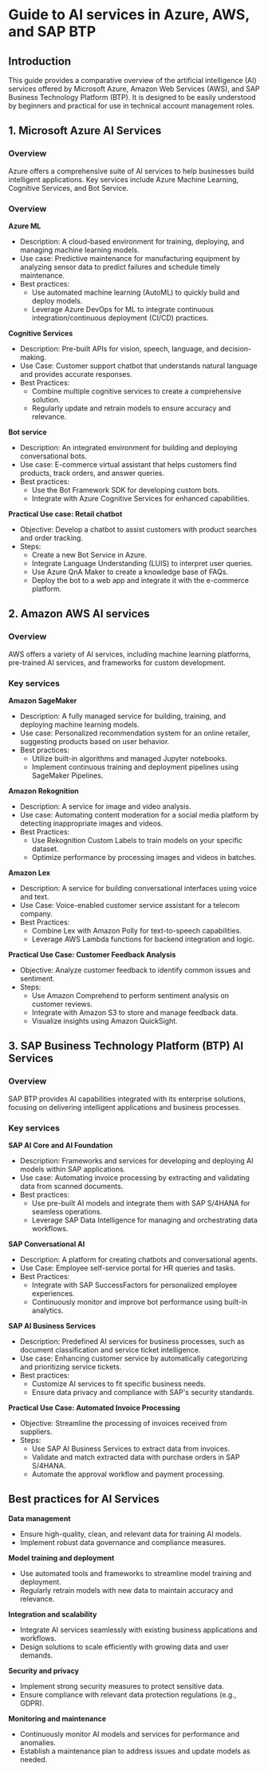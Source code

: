 <h1> Guide to AI services in Azure, AWS, and SAP BTP </h1>

<h2> Introduction </h2>
This guide provides a comparative overview of the artificial intelligence (AI) services offered by Microsoft Azure, Amazon Web Services (AWS), and SAP Business Technology Platform (BTP). It is designed to be easily understood by beginners and practical for use in technical account management roles.

<h2> 1. Microsoft Azure AI Services </h2>

<h3> Overview </h3>

Azure offers a comprehensive suite of AI services to help businesses build intelligent applications. Key services include Azure Machine Learning, Cognitive Services, and Bot Service.

<h3> Overview </h3>

**Azure ML**
- Description: A cloud-based environment for training, deploying, and managing machine learning models.
- Use case: Predictive maintenance for manufacturing equipment by analyzing sensor data to predict failures and schedule timely maintenance.
- Best practices:
  - Use automated machine learning (AutoML) to quickly build and deploy models.
  - Leverage Azure DevOps for ML to integrate continuous integration/continuous deployment (CI/CD) practices.

**Cognitive Services** 
- Description: Pre-built APIs for vision, speech, language, and decision-making.
- Use Case: Customer support chatbot that understands natural language and provides accurate responses.
- Best Practices:
  - Combine multiple cognitive services to create a comprehensive solution.
  - Regularly update and retrain models to ensure accuracy and relevance.

**Bot service**
- Description: An integrated environment for building and deploying conversational bots.
- Use case: E-commerce virtual assistant that helps customers find products, track orders, and answer queries.
- Best practices:
  - Use the Bot Framework SDK for developing custom bots.
  - Integrate with Azure Cognitive Services for enhanced capabilities.

**Practical Use case: Retail chatbot**
- Objective: Develop a chatbot to assist customers with product searches and order tracking.
- Steps:
  - Create a new Bot Service in Azure.
  - Integrate Language Understanding (LUIS) to interpret user queries.
  - Use Azure QnA Maker to create a knowledge base of FAQs.
  - Deploy the bot to a web app and integrate it with the e-commerce platform.

<h2> 2. Amazon AWS AI services </h2>

<h3> Overview </h3>

AWS offers a variety of AI services, including machine learning platforms, pre-trained AI services, and frameworks for custom development.

<h3> Key services </h3>

**Amazon SageMaker**

- Description: A fully managed service for building, training, and deploying machine learning models.
- Use case: Personalized recommendation system for an online retailer, suggesting products based on user behavior.
- Best practices:
  - Utilize built-in algorithms and managed Jupyter notebooks.
  - Implement continuous training and deployment pipelines using SageMaker Pipelines.

**Amazon Rekognition** 
- Description: A service for image and video analysis.
- Use case: Automating content moderation for a social media platform by detecting inappropriate images and videos.
- Best Practices:
  - Use Rekognition Custom Labels to train models on your specific dataset.
  - Optimize performance by processing images and videos in batches.

**Amazon Lex**
- Description: A service for building conversational interfaces using voice and text.
- Use Case: Voice-enabled customer service assistant for a telecom company.
- Best Practices:
  - Combine Lex with Amazon Polly for text-to-speech capabilities.
  - Leverage AWS Lambda functions for backend integration and logic.

**Practical Use Case: Customer Feedback Analysis**
- Objective: Analyze customer feedback to identify common issues and sentiment.
- Steps:
  - Use Amazon Comprehend to perform sentiment analysis on customer reviews.
  - Integrate with Amazon S3 to store and manage feedback data.
  - Visualize insights using Amazon QuickSight.

<h2> 3. SAP Business Technology Platform (BTP) AI Services </h2>

<h3> Overview </h3>

SAP BTP provides AI capabilities integrated with its enterprise solutions, focusing on delivering intelligent applications and business processes.

<h3> Key services </h3>

**SAP AI Core and AI Foundation**

- Description: Frameworks and services for developing and deploying AI models within SAP applications.
- Use case: Automating invoice processing by extracting and validating data from scanned documents.
- Best practices:
  - Use pre-built AI models and integrate them with SAP S/4HANA for seamless operations.
  - Leverage SAP Data Intelligence for managing and orchestrating data workflows.

**SAP Conversational AI**

- Description: A platform for creating chatbots and conversational agents.
- Use Case: Employee self-service portal for HR queries and tasks.
- Best Practices:
  - Integrate with SAP SuccessFactors for personalized employee experiences.
  - Continuously monitor and improve bot performance using built-in analytics.

**SAP AI Business Services**

- Description: Predefined AI services for business processes, such as document classification and service ticket intelligence.
- Use case: Enhancing customer service by automatically categorizing and prioritizing service tickets.
- Best practices:
  - Customize AI services to fit specific business needs.
  - Ensure data privacy and compliance with SAP's security standards.


**Practical Use Case: Automated Invoice Processing**

- Objective: Streamline the processing of invoices received from suppliers.
- Steps:
  - Use SAP AI Business Services to extract data from invoices.
  - Validate and match extracted data with purchase orders in SAP S/4HANA.
  - Automate the approval workflow and payment processing.

<h2> Best practices for AI Services </h2>

**Data management**

- Ensure high-quality, clean, and relevant data for training AI models.
- Implement robust data governance and compliance measures.

**Model training and deployment**

- Use automated tools and frameworks to streamline model training and deployment.
- Regularly retrain models with new data to maintain accuracy and relevance.

**Integration and scalability**

- Integrate AI services seamlessly with existing business applications and workflows.
- Design solutions to scale efficiently with growing data and user demands.

**Security and privacy**

- Implement strong security measures to protect sensitive data.
- Ensure compliance with relevant data protection regulations (e.g., GDPR).

**Monitoring and maintenance**

- Continuously monitor AI models and services for performance and anomalies.
- Establish a maintenance plan to address issues and update models as needed.

